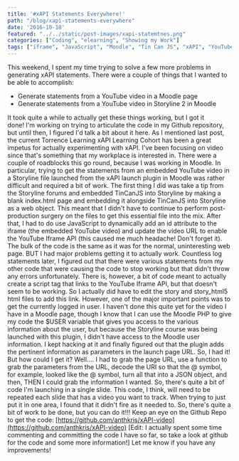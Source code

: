 ```yaml
---
title: '#xAPI Statements Everywhere!'
path: "/blog/xapi-statements-everywhere"
date: '2016-10-18'
featured: "../../static/post-images/xapi-statemtnes.png"
categories: ["Coding", "elearning", "Showing my Work"]
tags: ["iframe", "JavaScript", "Moodle", "Tin Can JS", "xAPI", "YouTube"]
---
```


This weekend, I spent my time trying to solve a few more problems in generating xAPI statements. There were a couple of things that I wanted to be able to accomplish:

*   Generate statements from a YouTube video in a Moodle page
*   Generate statements from a YouTube video in Storyline 2 in Moodle

It took quite a while to actually get these things working, but I got it done! I'm working on trying to articulate the code in my Github repository, but until then, I figured I'd talk a bit about it here. As I mentioned last post, the current Torrence Learning xAPI Learning Cohort has been a great impetus for actually experimenting with xAPI. I've been focusing on video since that's something that my workplace is interested in. There were a couple of roadblocks this go round, because I was working in Moodle. In particular, trying to get the statements from an embedded YouTube video in a Storyline file launched from the xAPI launch plugin in Moodle was rather difficult and required a bit of work. The first thing I did was take a tip from the Storyline forums and embedded TinCanJS into Storyline by making a blank index.html page and embedding it alongside TinCanJS into Storyline as a web object. This meant that I didn't have to continue to perform post-production surgery on the files to get this essential file into the mix. After that, I had to do use JavaScript to dynamically add an id attribute to the iframe (the embedded YouTube video) and update the video URL to enable the YouTube Iframe API (this caused me much headache! Don't forget it). The bulk of the code is the same as it was for the normal, uninteresting web page. BUT I had major problems getting it to actually work. Countless log statements later, I figured out that there were various statements from my other code that were causing the code to stop working but that didn't throw any errors unfortunately. There is, however, a bit of code meant to actually create a script tag that links to the YouTube Iframe API, but that doesn't seem to be working. So I actually did have to edit the story and story_html5 html files to add this link. However, one of the major important points was to get the currently logged in user. I haven't done this quite yet for the video I have in a Moodle page, though I know that I can use the Moodle PHP to give my code the $USER variable that gives you access to the various information about the user, but because the Storyline course was being launched with this plugin, I didn't have access to the Moodle user information. I kept hacking at it and finally figured out that the plugin adds the pertinent information as parameters in the launch page URL. So, I had it! But how could I get it? Well.... I had to grab the page URL, use a function to grab the parameters from the URL, decode the URI so that the @ symbol, for example, looked like the @ symbol, turn all that into a JSON object, and then, THEN I could grab the information I wanted. So, there's quite a bit of code I'm launching in a single slide. This code, I think, will need to be repeated each slide that has a video you want to track. When trying to just put it in one area, I found that it didn't fire as it needed to. So, there's quite a bit of work to be done, but you can do it!!! Keep an eye on the Github Repo to get the code: [https://github.com/anthkris/xAPI-video](https://github.com/anthkris/xAPI-video) [Edit: I actually spent some time commenting and committing the code I have so far, so take a look at github for the code and some more information!] Let me know if you have any improvements!

